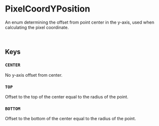 # PixelCoordYPosition

An enum determining the offset from point center in the y-axis, used when calculating the pixel coordinate.

<br>

## Keys

### `CENTER`

No y-axis offset from center.

### `TOP`

Offset to the top of the center equal to the radius of the point.

### `BOTTOM`

Offset to the bottom of the center equal to the radius of the point.